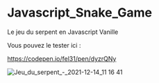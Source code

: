 # Javascript_Snake_Game
Le jeu du serpent en Javascript Vanille

Vous pouvez le tester ici :

https://codepen.io/fel31/pen/dyzrQNy

![Jeu_du_serpent_-_2021-12-14_11 16 41](https://user-images.githubusercontent.com/62654985/145979123-fba86e4e-ea28-49c5-ad07-b516173f23e3.png)
